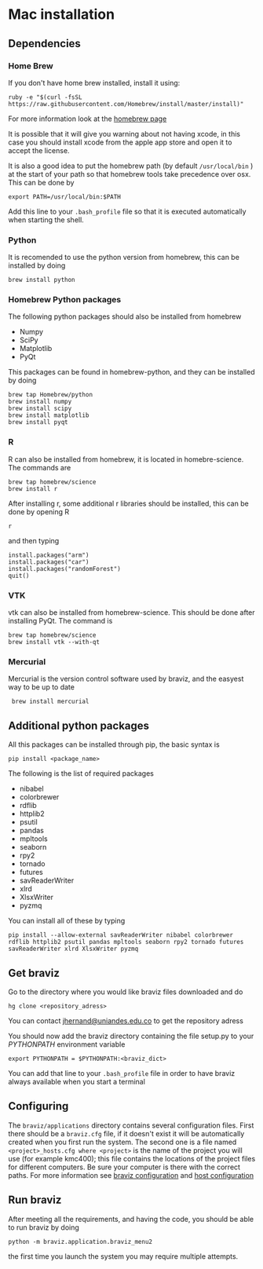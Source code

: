 # Mac installation

## Dependencies

### Home Brew

If you don't have home brew installed, install it using:

    ruby -e "$(curl -fsSL https://raw.githubusercontent.com/Homebrew/install/master/install)"
    
For more information look at the [homebrew page](http://brew.sh/)

It is possible that it will give you warning about not having xcode, in this case you should install xcode from the apple app store and open it to accept the license.

It is also a good idea to put the homebrew path (by default `/usr/local/bin` ) at the start of your path so that homebrew tools take precedence over osx. This can be done by

    export PATH=/usr/local/bin:$PATH

Add this line to your `.bash_profile` file so that it is executed automatically when starting the shell.

### Python

It is recomended to use the python version from homebrew, this can be installed by doing

    brew install python

### Homebrew Python packages

The following python packages should also be installed from homebrew

- Numpy
- SciPy
- Matplotlib
- PyQt

This packages can be found in homebrew-python, and they can be installed by doing

    brew tap Homebrew/python
    brew install numpy
    brew install scipy
    brew install matplotlib
    brew install pyqt

### R

R can also be installed from homebrew, it is located in homebre-science. The commands are

    brew tap homebrew/science
    brew install r

After installing r, some additional r libraries should be installed, this can be done by opening R

    r

and then typing

    install.packages("arm")
    install.packages("car")
    install.packages("randomForest")
    quit()

### VTK

vtk can also be installed from homebrew-science. This should be done after installing PyQt. The command is

    brew tap homebrew/science
    brew install vtk --with-qt

### Mercurial

Mercurial is the version control software used by braviz, and the easyest way to be up to date

     brew install mercurial

## Additional python packages

All this packages can be installed through pip, the basic syntax is

    pip install <package_name>

The following is the list of required packages

- nibabel
- colorbrewer
- rdflib
- httplib2
- psutil
- pandas
- mpltools
- seaborn
- rpy2
- tornado
- futures
- savReaderWriter
- xlrd
- XlsxWriter
- pyzmq

You can install all of these by typing

    pip install --allow-external savReaderWriter nibabel colorbrewer rdflib httplib2 psutil pandas mpltools seaborn rpy2 tornado futures savReaderWriter xlrd XlsxWriter pyzmq

## Get braviz

Go to the directory where you would like braviz files downloaded and do

    hg clone <repository_adress>

You can contact jhernand@uniandes.edu.co to get the repository adress

You should now add the braviz directory containing the file setup.py to your *PYTHONPATH* environment variable

    export PYTHONPATH = $PYTHONPATH:<braviz_dict>

You can add that line to your `.bash_profile` file in order to have braviz always available when you start a terminal


## Configuring

The ``braviz/applications`` directory contains several configuration files. First there should be a ``braviz.cfg`` file,
if it doesn't exist it will be automatically created when you first run the system. The second one is a file named
``<project>_hosts.cfg where <project>`` is the name of the project you will use (for example kmc400); this file contains
the locations of the project files for different computers. Be sure your computer is there with the correct paths. For
more information see  [braviz configuration](http://diego0020.github.io/braviz/graphical/configuration.html) and 
[host configuration](http://diego0020.github.io/braviz/library/configuring.html#host-configuration)



## Run braviz
After meeting all the requirements, and having the code, you should be able to run braviz by doing

    python -m braviz.application.braviz_menu2

the first time you launch the system you may require multiple attempts.
